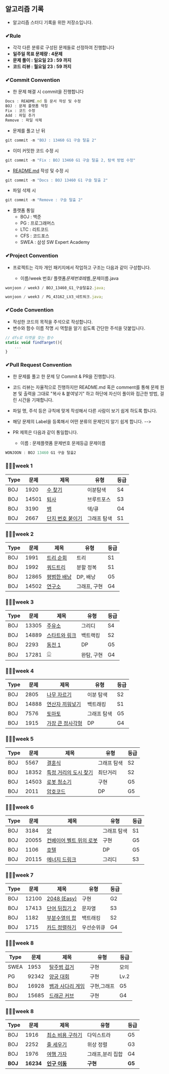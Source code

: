 ## 알고리즘 기록

- 알고리즘 스터디 기록을 위한 저장소입니다.

### ✔Rule

- 각각 다른 분류로 구성된 문제들로 선정하여 진행합니다
- **일주일 목표 문제량 : 4문제**
- **문제 풀이 : 일요일 23 : 59 까지**
- **코드 리뷰 : 월요일 23 : 59 까지**

### ✔Commit Convention

- 한 문제 해결 시 commit을 진행합니다

```jsx
Docs : README.md 등 문서 작성 및 수정
BOJ : 문제 플랫폼 약칭
Fix : 코드 수정
Add : 파일 추가
Remove : 파일 삭제
```

- 문제를 풀고 난 뒤

```jsx
git commit -m "BOJ : 13460 G1 구슬 탈출 2"
```

- 이미 커밋한 코드 수정 시

```jsx
git commit -m "Fix : BOJ 13460 G1 구슬 탈출 2, 탐색 방법 수정"
```

- [README.md](http://README.md) 작성 및 수정 시

```jsx
git commit -m "Docs : BOJ 13460 G1 구슬 탈출 2"
```

- 파일 삭제 시

```jsx
git commit -m "Remove : 구슬 탈출 2"
```

- 플랫폼 통일
  - BOJ : 백준
  - PG : 프로그래머스
  - LTC : 리트코드
  - CFS : 코드포스
  - SWEA : 삼성 SW Expert Academy

### ✔Project Convention

- 프로젝트는 각자 개인 패키지에서 작업하고 구조는 다음과 같이 구성합니다.

  - 이름/week 번호/ 플랫폼*문제번호*레벨\_문제이름.java

```jsx
wonjoon / week3 / BOJ_13460_G1_구슬탈출2.java;

wonjoon / week3 / PG_43162_LV3_네트워크.java;
```

### ✔Code Convention

- 작성한 코드의 목적을 주석으로 작성합니다.
- 변수와 함수 이름 작명 시 역할을 알기 쉽도록 간단한 주석을 덧붙입니다.

```jsx
// dfs로 타켓을 찾는 함수
static void findTarget(){
	...
}
```

### ✔Pull Request Convention

<!-- - 최소 주 1 회 이상 일요일 풀이 마감 이전에 PR 을 진행합니다.
- 코드 리뷰는 자율적으로 진행하고 추가 피드백을 원하면 README.md 혹은 comment를 작성합니다.
- 파일 명, 주석 등은 규칙에 맞게 작성해서 다른 사람이 보기 쉽게 하도록 합니다.
- 해당 문제의 Label을 등록해서 어떤 분류의 문제인지 알기 쉽게 합니다. -->

- 한 문제를 풀고 한 문제 당 Commit & PR을 진행합니다.
- 코드 리뷰는 자율적으로 진행하지만 README.md 혹은 comment를 통해 문제 원본 및 출력을 그대로 "복사 & 붙여넣기" 하고 하단에 자신이 풀이와 접근한 방법, 걸린 시간을 기재합니다.
- 파일 명, 주석 등은 규칙에 맞게 작성해서 다른 사람이 보기 쉽게 하도록 합니다.
- 해당 문제의 Label을 등록해서 어떤 분류의 문제인지 알기 쉽게 합니다. -->

- PR 제목은 다음과 같이 통일합니다.
  - 이름 : 문제플랫폼 문제번호 문제등급 문제이름

```jsx
WONJOON : BOJ 13460 G1 구슬 탈출2
```

### 🏃🏻‍♂️week 1

| Type | 문제  | 제목                                                     | 유형        | 등급 |
| ---- | ----- | -------------------------------------------------------- | ----------- | ---- |
| BOJ  | 1920  | [수 찾기](https://www.acmicpc.net/problem/1920)          | 이분탐색    | S4   |
| BOJ  | 14501 | [퇴사](https://www.acmicpc.net/problem/14501)            | 브루트포스  | S3   |
| BOJ  | 3190  | [뱀](https://www.acmicpc.net/problem/3190)               | 덱/큐       | G4   |
| BOJ  | 2667  | [단지 번호 붙이기](https://www.acmicpc.net/problem/2667) | 그래프 탐색 | S1   |

### 🏃🏻‍♂️week 2

| Type | 문제  | 제목                                                 | 유형         | 등급 |
| ---- | ----- | ---------------------------------------------------- | ------------ | ---- |
| BOJ  | 1991  | [트리 순회](https://www.acmicpc.net/problem/1991)    | 트리         | S1   |
| BOJ  | 1992  | [쿼드트리](https://www.acmicpc.net/problem/1992)     | 분할 정복    | S1   |
| BOJ  | 12865 | [평범한 배낭](https://www.acmicpc.net/problem/12865) | DP, 배낭     | G5   |
| BOJ  | 14502 | [연구소](https://www.acmicpc.net/problem/14502)      | 그래프, 구현 | G4   |

### 🏃🏻‍♂️week 3

| Type | 문제  | 제목                                                   | 유형       | 등급 |
| ---- | ----- | ------------------------------------------------------ | ---------- | ---- |
| BOJ  | 13305 | [주유소](https://www.acmicpc.net/problem/13305)        | 그리디     | S4   |
| BOJ  | 14889 | [스타트와 링크](https://www.acmicpc.net/problem/14889) | 백트랙킹   | S2   |
| BOJ  | 2293  | [동전 1](https://www.acmicpc.net/problem/2293)         | DP         | G5   |
| BOJ  | 17281 | [⚾](https://www.acmicpc.net/problem/17281)            | 완탐, 구현 | G4   |

### 🏃🏻‍♂️week 4

| Type | 문제  | 제목                                                   | 유형       | 등급 |
| ---- | ----- | ------------------------------------------------------ | ---------- | ---- |
| BOJ  | 2805  | [나무 자르기](https://www.acmicpc.net/problem/2805)    	| 이분 탐색       | S2   |
| BOJ  | 14888 | [연산자 끼워넣기](https://www.acmicpc.net/problem/14888)    | 백트래킹   	    | S1   |
| BOJ  | 7576  | [토마토](https://www.acmicpc.net/problem/7576)              | 그래프 탐색     | G5   |
| BOJ  | 1915  | [가장 큰 정사각형](https://www.acmicpc.net/problem/1915)    | DP 		| G4   |

### 🏃🏻‍♂️week 5

| Type | 문제  | 제목                                                   | 유형       | 등급 |
| ---- | ----- | ------------------------------------------------------ | ---------- | ---- |
| BOJ  | 5567  | [결혼식](https://www.acmicpc.net/problem/5567)    	| 그래프 탐색    | S2   |
| BOJ  | 18352 | [특정 거리의 도시 찾기](https://www.acmicpc.net/problem/18352)    | 최단거리 | S2   |
| BOJ  | 14503  | [로봇 청소기](https://www.acmicpc.net/problem/14503) | 구현     | G5   |
| BOJ  | 2011  | [암호코드](https://www.acmicpc.net/problem/2011)    | DP 		| G5   |

### 🏃🏻‍♂️week 6

| Type | 문제  | 제목                                                   | 유형       | 등급 |
| ---- | ----- | ------------------------------------------------------ | ---------- | ---- |
| BOJ  | 3184  | [양](https://www.acmicpc.net/problem/3184)    	| 그래프 탐색    | S1   |
| BOJ  | 20055 | [컨베이어 벨트 위의 로봇](https://www.acmicpc.net/problem/20055)    | 구현 | G5   |
| BOJ  | 1106  | [호텔](https://www.acmicpc.net/problem/1106) | DP     | G5   |
| BOJ  | 20115  | [에너지 드링크](https://www.acmicpc.net/problem/20115)    | 그리디 		| S3   |

### 🏃🏻‍♂️week 7

| Type | 문제  | 제목                                                   | 유형       | 등급 |
| ---- | ----- | ------------------------------------------------------ | ---------- | ---- |
| BOJ  | 12100  | [2048 (Easy)](https://www.acmicpc.net/problem/12100)    	| 구현    | G2   |
| BOJ  | 17413 | [단어 뒤집기 2](https://www.acmicpc.net/problem/17413)    | 문자열 | S3   |
| BOJ  | 1182  | [부분수열의 합](https://www.acmicpc.net/problem/1182) | 백트래킹     | S2   |
| BOJ  | 1715   | [카드 정렬하기](https://www.acmicpc.net/problem/1715)    | 우선순위큐 | G4   |

### 🏃🏻‍♂️week 8

| Type | 문제  | 제목                                                   | 유형       | 등급 |
| ---- | ----- | ------------------------------------------------------ | ---------- | ---- |
| SWEA  | 1953  | [탈주범 검거](https://swexpertacademy.com/main/code/problem/problemDetail.do?contestProbId=AV5PpLlKAQ4DFAUq&categoryId=AV5PpLlKAQ4DFAUq&categoryType=CODE&problemTitle=%ED%83%88%EC%A3%BC&orderBy=FIRST_REG_DATETIME&selectCodeLang=ALL&select-1=&pageSize=10&pageIndex=1&&&&&&&&&)    	| 구현 | 모의 |
| PG | 92342 | [양궁 대회](https://school.programmers.co.kr/learn/courses/30/lessons/92342)    | 구현 | Lv.2   |
| BOJ  | 16928 | [뱀과 사다리 게임](https://www.acmicpc.net/problem/16928) | 구현,그래프 | G5   |
| BOJ  | 15685 | [드래곤 커브](https://www.acmicpc.net/problem/15685)    | 구현 | G4 |


### 🏃🏻‍♂️week 8

| Type | 문제  | 제목                                                   | 유형       | 등급 |
| ---- | ----- | ------------------------------------------------------ | ---------- | ---- |
| BOJ  | 1916  | [최소 비용 구하기](https://www.acmicpc.net/problem/1916)    	| 다익스트라 | G5 |
| BOJ | 2252 | [줄 세우기](https://www.acmicpc.net/problem/2252)    | 위상 정렬 | G3   |
| BOJ  | 1976 | [여행 가자](https://www.acmicpc.net/problem/1976) | 그래프,분리 집합 |  G4  |
| **BOJ**  | **16234** | **[인구 이동](https://www.acmicpc.net/problem/15685)**    | **구현** | **G5** |

 
